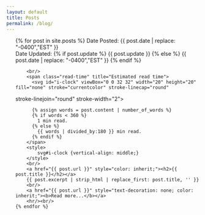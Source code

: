 ```yaml
---
layout: default
title: Posts 
permalink: /blog/
---
```


<ul>
	{% for post in site.posts %}
		Date Posted: {{ post.date | replace: "-0400","EST" }}
		<br/>
		Date Updated: {% if post.update %} {{ post.update }} {% else %} {{ post.date | replace: "-0400","EST" }} {% endif %}

		<br/>
		<span class="read-time" title="Estimated read time">
		  <svg id="i-clock" viewBox="0 0 32 32" width="20" height="20" fill="none" stroke="currentcolor" stroke-linecap="round" 
  stroke-linejoin="round" stroke-width="2"><circle cx="16" cy="16" r="14" /><path d="M16 8 L16 16 20 20" /></svg>       

		  {% assign words = post.content | number_of_words %}
		  {% if words < 360 %}
		    1 min read.
		  {% else %}
		    {{ words | divided_by:180 }} min read.
		  {% endif %}
		</span>
		<style>
		    svg#i-clock {vertical-align: middle;}
		</style>
		<br/>
		<a href="{{ post.url }}" style="color: inherit;"><h2>{{ post.title }}</h2></a>
		{{ post.excerpt | strip_html | replace_first: post.title, '' }}
		<br/>
		<a href="{{ post.url }}" style="text-decoration: none; color: inherit;"><b>Read more...</b></a>
		<hr/><br/>
	{% endfor %}
</ul>
